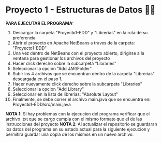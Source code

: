 # Proyecto 1 - Estructuras de Datos 🧑‍💻
**PARA EJECUTAR EL PROGRAMA:**
1. Descargar la carpeta "Proyecto1-EDD" y "Librerias" en la ruta de su preferencia
2. Abrir el proyecto en Apache NetBeans a traves de la carpeta: "Proyecto1-EDD"
3. Una vez dentro de NetBeans con el proyecto abierto, dirigirse a la ventana para gestionar los archivos del proyecto
4. Hacer click derecho sobre la subcarpeta "Libraries"
5. Seleccionar la opcion "Add JAR/Folder"
6. Subir los 4 archivos que se encuentran dentro de la carpeta "Librerias" descargada en el paso 1.
7. Hacer nuevamente click derecho sobre la subcarpeta "Libraries"
8. Seleccionar la opcion "Add Library"
9. Seleccionar en la lista de librerias: "Absolute Layout"
10. Finalmente, se debe correr el archivo main.java que se encuentra en: Proyecto1-EDD/src/main.java

**NOTA 1**: Si hay problemas con la ejecucion del programa verificar que el archivo .txt que se cargo cumpla con el mismo formato que el de las instrucciones del proyecto
**NOTA 2**: Al actualizar el repositorio se guardaran los datos del programa en su estado actual para la siguiente ejecucion y permitira guardar una copia de los mismos en un nuevo archivo.
